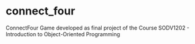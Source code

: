 # connect_four
ConnectFour Game developed as final project of the Course SODV1202 - Introduction to Object-Oriented Programming
